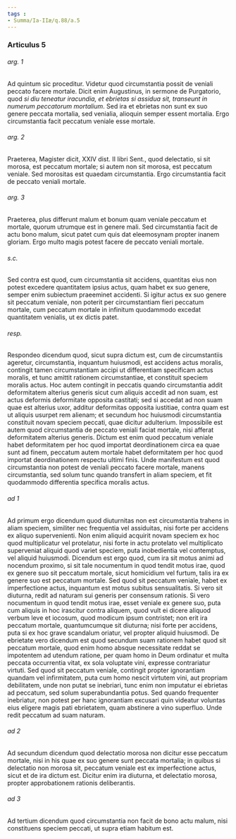 ```yaml
---
tags : 
- Summa/Ia-IIæ/q.88/a.5
---
```


### Articulus 5

###### arg. 1
Ad quintum sic proceditur. Videtur quod circumstantia possit de veniali peccato facere mortale. Dicit enim Augustinus, in sermone de Purgatorio, quod *si diu teneatur iracundia, et ebrietas si assidua sit, transeunt in numerum peccatorum mortalium*. Sed ira et ebrietas non sunt ex suo genere peccata mortalia, sed venialia, alioquin semper essent mortalia. Ergo circumstantia facit peccatum veniale esse mortale.

###### arg. 2
Praeterea, Magister dicit, XXIV dist. II libri Sent., quod delectatio, si sit morosa, est peccatum mortale; si autem non sit morosa, est peccatum veniale. Sed morositas est quaedam circumstantia. Ergo circumstantia facit de peccato veniali mortale.

###### arg. 3
Praeterea, plus differunt malum et bonum quam veniale peccatum et mortale, quorum utrumque est in genere mali. Sed circumstantia facit de actu bono malum, sicut patet cum quis dat eleemosynam propter inanem gloriam. Ergo multo magis potest facere de peccato veniali mortale.

###### s.c.
Sed contra est quod, cum circumstantia sit accidens, quantitas eius non potest excedere quantitatem ipsius actus, quam habet ex suo genere, semper enim subiectum praeeminet accidenti. Si igitur actus ex suo genere sit peccatum veniale, non poterit per circumstantiam fieri peccatum mortale, cum peccatum mortale in infinitum quodammodo excedat quantitatem venialis, ut ex dictis patet.

###### resp.
Respondeo dicendum quod, sicut supra dictum est, cum de circumstantiis ageretur, circumstantia, inquantum huiusmodi, est accidens actus moralis, contingit tamen circumstantiam accipi ut differentiam specificam actus moralis, et tunc amittit rationem circumstantiae, et constituit speciem moralis actus. Hoc autem contingit in peccatis quando circumstantia addit deformitatem alterius generis sicut cum aliquis accedit ad non suam, est actus deformis deformitate opposita castitati; sed si accedat ad non suam quae est alterius uxor, additur deformitas opposita iustitiae, contra quam est ut aliquis usurpet rem alienam; et secundum hoc huiusmodi circumstantia constituit novam speciem peccati, quae dicitur adulterium. Impossibile est autem quod circumstantia de peccato veniali faciat mortale, nisi afferat deformitatem alterius generis. Dictum est enim quod peccatum veniale habet deformitatem per hoc quod importat deordinationem circa ea quae sunt ad finem, peccatum autem mortale habet deformitatem per hoc quod importat deordinationem respectu ultimi finis. Unde manifestum est quod circumstantia non potest de veniali peccato facere mortale, manens circumstantia, sed solum tunc quando transfert in aliam speciem, et fit quodammodo differentia specifica moralis actus.

###### ad 1
Ad primum ergo dicendum quod diuturnitas non est circumstantia trahens in aliam speciem, similiter nec frequentia vel assiduitas, nisi forte per accidens ex aliquo supervenienti. Non enim aliquid acquirit novam speciem ex hoc quod multiplicatur vel protelatur, nisi forte in actu protelato vel multiplicato superveniat aliquid quod variet speciem, puta inobedientia vel contemptus, vel aliquid huiusmodi. Dicendum est ergo quod, cum ira sit motus animi ad nocendum proximo, si sit tale nocumentum in quod tendit motus irae, quod ex genere suo sit peccatum mortale, sicut homicidium vel furtum, talis ira ex genere suo est peccatum mortale. Sed quod sit peccatum veniale, habet ex imperfectione actus, inquantum est motus subitus sensualitatis. Si vero sit diuturna, redit ad naturam sui generis per consensum rationis. Si vero nocumentum in quod tendit motus irae, esset veniale ex genere suo, puta cum aliquis in hoc irascitur contra aliquem, quod vult ei dicere aliquod verbum leve et iocosum, quod modicum ipsum contristet; non erit ira peccatum mortale, quantumcumque sit diuturna; nisi forte per accidens, puta si ex hoc grave scandalum oriatur, vel propter aliquid huiusmodi. De ebrietate vero dicendum est quod secundum suam rationem habet quod sit peccatum mortale, quod enim homo absque necessitate reddat se impotentem ad utendum ratione, per quam homo in Deum ordinatur et multa peccata occurrentia vitat, ex sola voluptate vini, expresse contrariatur virtuti. Sed quod sit peccatum veniale, contingit propter ignorantiam quandam vel infirmitatem, puta cum homo nescit virtutem vini, aut propriam debilitatem, unde non putat se inebriari, tunc enim non imputatur ei ebrietas ad peccatum, sed solum superabundantia potus. Sed quando frequenter inebriatur, non potest per hanc ignorantiam excusari quin videatur voluntas eius eligere magis pati ebrietatem, quam abstinere a vino superfluo. Unde redit peccatum ad suam naturam.

###### ad 2
Ad secundum dicendum quod delectatio morosa non dicitur esse peccatum mortale, nisi in his quae ex suo genere sunt peccata mortalia; in quibus si delectatio non morosa sit, peccatum veniale est ex imperfectione actus, sicut et de ira dictum est. Dicitur enim ira diuturna, et delectatio morosa, propter approbationem rationis deliberantis.

###### ad 3
Ad tertium dicendum quod circumstantia non facit de bono actu malum, nisi constituens speciem peccati, ut supra etiam habitum est.

